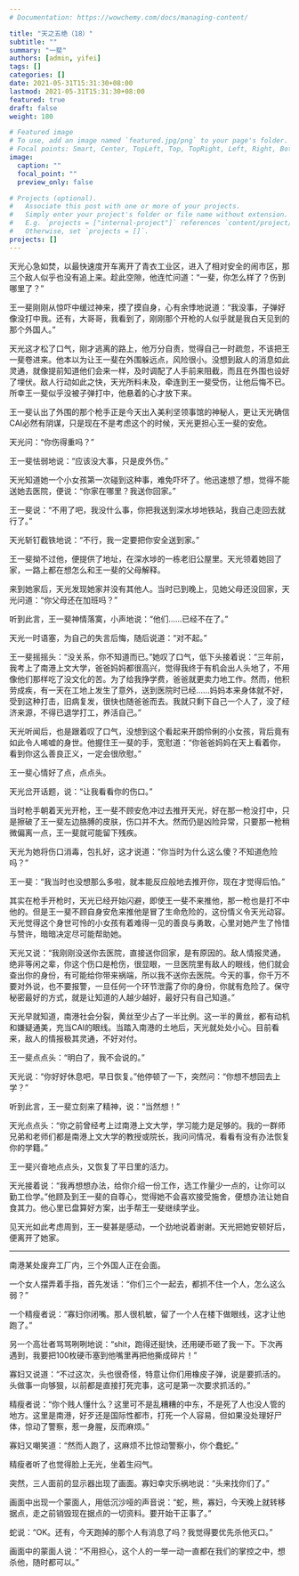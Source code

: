 ```yaml
---
# Documentation: https://wowchemy.com/docs/managing-content/

title: "天之五绝（18）"
subtitle: ""
summary: "一斐"
authors: [admin, yifei]
tags: []
categories: []
date: 2021-05-31T15:31:30+08:00
lastmod: 2021-05-31T15:31:30+08:00
featured: true
draft: false
weight: 180

# Featured image
# To use, add an image named `featured.jpg/png` to your page's folder.
# Focal points: Smart, Center, TopLeft, Top, TopRight, Left, Right, BottomLeft, Bottom, BottomRight.
image:
  caption: ""
  focal_point: ""
  preview_only: false

# Projects (optional).
#   Associate this post with one or more of your projects.
#   Simply enter your project's folder or file name without extension.
#   E.g. `projects = ["internal-project"]` references `content/project/deep-learning/index.md`.
#   Otherwise, set `projects = []`.
projects: []
---
```


天光心急如焚，以最快速度开车离开了青衣工业区，进入了相对安全的闹市区，那三个敌人似乎也没有追上来。趁此空隙，他连忙问道：“一斐，你怎么样了？伤到哪里了？”

王一斐刚刚从惊吓中缓过神来，摸了摸自身，心有余悸地说道：“我没事，子弹好像没打中我。还有，大哥哥，我看到了，刚刚那个开枪的人似乎就是我白天见到的那个外国人。”

<!--more-->

天光这才松了口气，刚才逃离的路上，他万分自责，觉得自己一时疏忽，不该把王一斐卷进来。他本以为让王一斐在外围躲远点，风险很小。没想到敌人的消息如此灵通，就像提前知道他们会来一样，及时调配了人手前来阻截，而且在外围也设好了埋伏。敌人行动如此之快，天光所料未及，牵连到王一斐受伤，让他后悔不已。所幸王一斐似乎没被子弹打中，他悬着的心才放下来。

王一斐认出了外围的那个枪手正是今天出入美利坚领事馆的神秘人，更让天光确信CAI必然有阴谋，只是现在不是考虑这个的时候，天光更担心王一斐的安危。

天光问：“你伤得重吗？”

王一斐怯弱地说：“应该没大事，只是皮外伤。”

天光知道她一个小女孩第一次碰到这种事，难免吓坏了。他迅速想了想，觉得不能送她去医院，便说：“你家在哪里？我送你回家。”

王一斐说：“不用了吧，我没什么事，你把我送到深水埗地铁站，我自己走回去就行了。”

天光斩钉截铁地说：“不行，我一定要把你安全送到家。”

王一斐拗不过他，便提供了地址，在深水埗的一栋老旧公屋里。天光领着她回了家，一路上都在想怎么和王一斐的父母解释。

来到她家后，天光发现她家并没有其他人。当时已到晚上，见她父母还没回家，天光问道：“你父母还在加班吗？”

听到此言，王一斐神情落寞，小声地说：“他们......已经不在了。”

天光一时语塞，为自己的失言后悔，随后说道：“对不起。”

王一斐摇摇头：“没关系，你不知道而已。”她叹了口气，低下头接着说：“三年前，我考上了南港上文大学，爸爸妈妈都很高兴，觉得我终于有机会出人头地了，不用像他们那样吃了没文化的苦。为了给我挣学费，爸爸就更卖力地工作。然而，他积劳成疾，有一天在工地上发生了意外，送到医院时已经......妈妈本来身体就不好，受到这种打击，旧病复发，很快也随爸爸而去。我就只剩下自己一个人了，没了经济来源，不得已退学打工，养活自己。”

天光听闻后，也是跟着叹了口气，没想到这个看起来开朗伶俐的小女孩，背后竟有如此令人唏嘘的身世。他握住王一斐的手，宽慰道：“你爸爸妈妈在天上看着你，看到你这么善良正义，一定会很欣慰。”

王一斐心情好了点，点点头。

天光岔开话题，说：“让我看看你的伤口。”

当时枪手朝着天光开枪，王一斐不顾安危冲过去推开天光，好在那一枪没打中，只是擦破了王一斐左边胳膊的皮肤，伤口并不大。然而仍是凶险异常，只要那一枪稍微偏离一点，王一斐就可能留下残疾。

天光为她将伤口消毒，包扎好，这才说道：“你当时为什么这么傻？不知道危险吗？”

王一斐：“我当时也没想那么多啦，就本能反应般地去推开你，现在才觉得后怕。”

其实在枪手开枪时，天光已经开始闪避，即使王一斐不来推他，那一枪也是打不中他的。但是王一斐不顾自身安危来推他是冒了生命危险的，这份情义令天光动容。天光觉得这个身世可怜的小女孩有着难得一见的善良与勇敢，心里对她产生了怜惜与赞许，暗暗决定尽可能帮助她。

天光又说：“我刚刚没送你去医院，直接送你回家，是有原因的。敌人情报灵通，绝非等闲之辈，你这个伤口是枪伤，很显眼，一旦医院里有敌人的眼线，他们就会查出你的身份，有可能给你带来祸端，所以我不送你去医院。今天的事，你千万不要对外说，也不要报警，一旦任何一个环节泄露了你的身份，你就有危险了。保守秘密最好的方式，就是让知道的人越少越好，最好只有自己知道。”

天光早就知道，南港社会分裂，黄丝至少占了一半比例。这一半的黄丝，都有动机和嫌疑通美，充当CAI的眼线。当踏入南港的土地后，天光就处处小心。目前看来，敌人的情报极其灵通，不好对付。

王一斐点点头：“明白了，我不会说的。”

天光说：“你好好休息吧，早日恢复。”他停顿了一下，突然问：“你想不想回去上学？”

听到此言，王一斐立刻来了精神，说：“当然想！”

天光点点头：“你之前曾经考上过南港上文大学，学习能力是足够的。我的一群师兄弟和老师们都是南港上文大学的教授或院长，我问问情况，看看有没有办法恢复你的学籍。”

王一斐兴奋地点点头，又恢复了平日里的活力。

天光接着说：“我再想想办法，给你介绍一份工作，选工作量少一点的，让你可以勤工俭学。”他顾及到王一斐的自尊心，觉得她不会喜欢接受施舍，便想办法让她自食其力。他心里已盘算好方案，出手帮王一斐继续学业。

见天光如此考虑周到，王一斐甚是感动，一个劲地说着谢谢。天光把她安顿好后，便离开了她家。

------

南港某处废弃工厂内，三个外国人正在会面。

一个女人摆弄着手指，首先发话：“你们三个一起去，都抓不住一个人，怎么这么弱？”

一个精瘦者说：“寡妇你闭嘴。那人很机敏，留了一个人在楼下做眼线，这才让他跑了。”

另一个高壮者骂骂咧咧地说：“shit，跑得还挺快，还用硬币砸了我一下。下次再遇到，我要把100枚硬币塞到他嘴里再把他撕成碎片！”

寡妇又说道：“不过这次，头也很奇怪，特意让你们用橡皮子弹，说是要抓活的。头做事一向够狠，以前都是直接打死完事，这可是第一次要求抓活的。”

精瘦者说：“你个贱人懂什么？这里可不是乱糟糟的中东，不是死了人也没人管的地方。这里是南港，好歹还是国际性都市，打死一个人容易，但如果没处理好尸体，惊动了警察，惹一身腥，反而麻烦。”

寡妇又嘲笑道：“然而人跑了，这麻烦不比惊动警察小，你个蠢蛇。”

精瘦者听了也觉得脸上无光，坐着生闷气。

突然，三人面前的显示器出现了画面。寡妇幸灾乐祸地说：“头来找你们了。”

画面中出现一个蒙面人，用低沉沙哑的声音说：“蛇，熊，寡妇，今天晚上就转移据点，走之前销毁现在据点的一切资料。要开始干正事了。”

蛇说：“OK。还有，今天跑掉的那个人有消息了吗？我觉得要优先杀他灭口。”

画面中的蒙面人说：“不用担心，这个人的一举一动一直都在我们的掌控之中，想杀他，随时都可以。”

